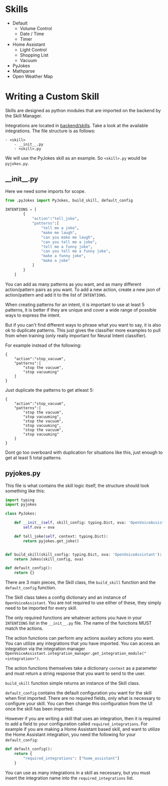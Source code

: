 # Skills
* Default
    * Volume Control
    * Date / Time
    * Timer
* Home Assistant
    * Light Control
    * Shopping List
    * Vacuum
* PyJokes
* Mathparse
* Open Weather Map

# Writing a Custom Skill
Skills are designed as python modules that are imported on the backend by the Skill Manager.

Integrations are located in [backend/skills](https://github.com/greerviau/openvoiceassistant-hub/tree/develop/backend/skills). Take a look at the available integrations. The file structure is as follows:
```
- <skill>
    - __init__.py
    - <skill>.py
```

We will use the PyJokes skill as an example. So ```<skill>.py``` would be ```pyjokes.py```.

## \_\_init\_\_.py
Here we need some imports for scope.
```python
from .pyJokes import PyJokes, build_skill, default_config

INTENTIONS = [
        {
            "action":"tell_joke",
            "patterns":[
                "tell me a joke",
                "make me laugh",
                "can you make me laugh",
                "can you tell me a joke",
                "tell me a funny joke",
                "can you tell me a funny joke",
                "make a funny joke",
                "make a joke"
            ]
        }
    ]
```

You can add as many patterns as you want, and as many different action/pattern pairs as you want. To add a new action, create a new json of action/pattern and add it to the list of ```INTENTIONS```.

When creating patterns for an intent, it is important to use at least 5 patterns, it is better if they are unique and cover a wide range of possible ways to express the intent. 

But if you can't find different ways to phrase what you want to say, it is also ok to duplicate patterns. This just gives the classifier more examples to pull from when training (only really important for Neural Intent classifier).

For example instead of the following:
```
{
    "action":"stop_vacuum",
    "patterns":[
        "stop the vacuum",
        "stop vacuuming"
    ]
}
```

Just duplicate the patterns to get atleast 5:
```
{
    "action":"stop_vacuum",
    "patterns":[
        "stop the vacuum",
        "stop vacuuming",
        "stop the vacuum",
        "stop vacuuming",
        "stop the vacuum",
        "stop vacuuming"
    ]
}
```

Dont go too overboard with duplication for situations like this, just enough to get at least 5 total patterns.

## pyjokes.py
This file is what contains the skill logic itself, the structure should look something like this:

```python
import typing
import pyjokes

class PyJokes:

    def __init__(self, skill_config: typing.Dict, ova: 'OpenVoiceAssistant'):
        self.ova = ova

    def tell_joke(self, context: typing.Dict):
        return pyjokes.get_joke()


def build_skill(skill_config: typing.Dict, ova: 'OpenVoiceAssistant'):
    return Jokes(skill_config, ova)

def default_config():
    return {}
```

There are 3 main pieces, the Skill class, the ```build_skill``` function and the ```default_config``` function.

The Skill class takes a config dictionary and an instance of ```OpenVoiceAssistant```. You are not required to use either of these, they simply need to be imported for every skill. 

The only required functions are whatever actions you have in your ```INTENTIONS``` list in the ```__init__.py``` file. The name of the functions MUST match the actions.

The action functions can perform any actions auxilary actions you want. You can utilize any integrations that you have imported. You can access an integration via the integration manager ```OpenVoiceAssistant.integration_manager.get_integration_module("<integration>")```.

The action functions themselves take a dictionary ```context``` as a parameter and must return a string response that you want to send to the user.

```build_skill``` function simple returns an instance of the Skill class.

```default_config``` contains the default configuration you want for the skill when first imported. There are no required fields, only what is necessary to configure your skill. You can then change this configuration from the UI once the skill has been imported.

However if you are writing a skill that uses an integration, then it is required to add a field to your configuration called ```required_integrations```. For example if you are making a Home Assistant based skill, and want to utilize the Home Assistant integration, you need the following for your ```default_config```:

```python
def default_config():
    return {
        "required_integrations": ["home_assistant"]
    }
```

You can use as many integrations in a skill as necessary, but you must insert the integration name into the ```required_integrations``` list.